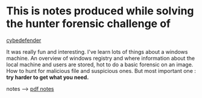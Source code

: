 # This is notes produced while solving the hunter forensic challenge of 
[cybedefender](https://cyberdefenders.org/ "cyberdefender")

It was really fun and interesting. I've learn lots of things about a windows machine. An overview of windows registry and where information about the local machine and users are stored, hot to do a basic forensic on an image. How to hunt for malicious file and suspicious ones.
But most important one : **try harder to get what you need.**

notes --> [pdf notes](../Image_Forensics.pdf)
